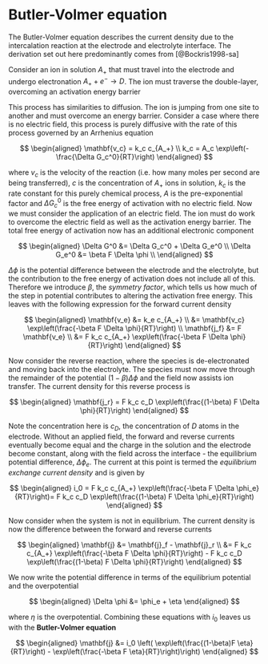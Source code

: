 # Butler-Volmer equation

The Butler-Volmer equation describes the current density due to the intercalation reaction at the electrode and electrolyte interface. The derivation set out here predominantly comes from [@Bockris1998-sa]

Consider an ion in solution $A_+$ that must travel into the electrode and undergo electronation $A_+ + e^- \rightarrow D$. The ion must traverse the double-layer, overcoming an activation energy barrier

<!-- Plot of a potential energy landscape -->

This process has similarities to diffusion. The ion is jumping from one site to another and must overcome an energy barrier. Consider a case where there is no electric field, this process is purely diffusive with the rate of this process governed by an Arrhenius equation

$$
\begin{aligned}
\mathbf{v_c} = k_c c_{A_+} \\
k_c = A_c \exp\left(-\frac{\Delta G_c^0}{RT}\right)
\end{aligned}
$$

where $v_c$ is the velocity of the reaction (i.e. how many moles per second are being transferred), $c$ is the concentration of $A_+$ ions in solution, $k_c$ is the rate constant for this purely chemical process, $A$ is the pre-exponential factor and $\Delta G_c^0$ is the free energy of activation with no electric field. Now we must consider the application of an electric field. The ion must do work to overcome the electric field as well as the activation energy barrier. The total free energy of activation now has an additional electronic component

$$
\begin{aligned}
\Delta G^0 &= \Delta G_c^0 + \Delta G_e^0 \\
\Delta G_e^0 &= \beta F \Delta \phi \\
\end{aligned}
$$

$\Delta \phi$ is the potential difference between the electrode and the electrolyte, but the contribution to the free energy of activation does not include all of this. Therefore we introduce $\beta$, the _symmetry factor_, which tells us how much of the step in potential contributes to altering the activation free energy. This leaves with the following expression for the forward current density

$$
\begin{aligned}
\mathbf{v_e} &= k_e c_{A_+} \\
&= \mathbf{v_c} \exp\left(\frac{-\beta F \Delta \phi}{RT}\right) \\
\mathbf{j_f} &= F \mathbf{v_e} \\
&= F k_c c_{A_+} \exp\left(\frac{-\beta F \Delta \phi}{RT}\right)
\end{aligned}
$$

Now consider the reverse reaction, where the species is de-electronated and moving back into the electrolyte. The species must now move through the remainder of the potential $(1-\beta)\Delta \phi$ and the field now assists ion transfer. The current density for this reverse process is

$$
\begin{aligned}
\mathbf{j_r} = F k_c c_D \exp\left(\frac{(1-\beta) F \Delta \phi}{RT}\right)
\end{aligned}
$$

Note the concentration here is $c_D$, the concentration of $D$ atoms in the electrode. Without an applied field, the forward and reverse currents eventually become equal and the charge in the solution and the electrode become constant, along with the field across the interface - the equilibrium potential difference, $\Delta \phi_e$. The current at this point is termed the _equilibrium exchange current density_ and is given by

$$
\begin{aligned}
i_0 = F k_c c_{A_+} \exp\left(\frac{-\beta F \Delta \phi_e}{RT}\right)= F k_c c_D \exp\left(\frac{(1-\beta) F \Delta \phi_e}{RT}\right)
\end{aligned}
$$

Now consider when the system is not in equilibrium. The current density is now the difference between the forward and reverse currents

$$
\begin{aligned}
\mathbf{j} &= \mathbf{j}_f - \mathbf{j}_r \\
&= F k_c c_{A_+} \exp\left(\frac{-\beta F \Delta \phi}{RT}\right) - F k_c c_D \exp\left(\frac{(1-\beta) F \Delta \phi}{RT}\right)
\end{aligned}
$$

We now write the potential difference in terms of the equilibrium potential and the overpotential

$$
\begin{aligned}
\Delta \phi &= \phi_e + \eta
\end{aligned}
$$

where $\eta$ is the overpotential. Combining these equations with $i_0$ leaves us with the **Butler-Volmer equation**

$$
\begin{aligned}
\mathbf{j} &= i_0 \left( \exp\left(\frac{(1-\beta)F \eta}{RT}\right) - \exp\left(\frac{-\beta F \eta}{RT}\right)\right)
\end{aligned}
$$

